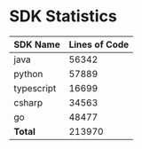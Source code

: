 # SDK Statistics

| SDK Name | Lines of Code |
| -------- | ------------- |
| java | 56342 |
| python | 57889 |
| typescript | 16699 |
| csharp | 34563 |
| go | 48477 |
| **Total** | 213970 |
